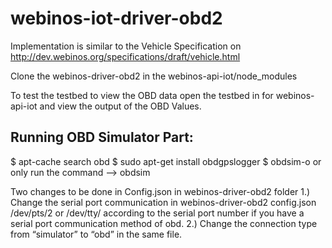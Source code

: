 webinos-iot-driver-obd2
===================

Implementation is similar to the Vehicle Specification on http://dev.webinos.org/specifications/draft/vehicle.html

Clone the webinos-driver-obd2 in the webinos-api-iot/node_modules 

To test the testbed to view the OBD data open the testbed in for webinos-api-iot and view the output of the OBD Values.

Running OBD Simulator Part:
----------------------------
$  apt-cache search obd
$  sudo apt-get install obdgpslogger
$  obdsim-o or only run the command --> obdsim

Two changes to be done in Config.json in webinos-driver-obd2 folder 
1.) Change the serial port communication in webinos-driver-obd2 config.json /dev/pts/2 or /dev/tty/ according to the serial port number if you have a serial port communication method of obd.
2.) Change the connection type from “simulator” to “obd” in the same file.

